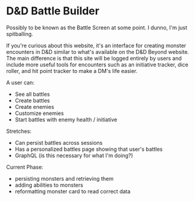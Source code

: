 # D&D Battle Builder

Possibly to be known as the Battle Screen at some point. I dunno, I'm just spitballing.

If you're curious about this website, it's an interface for creating monster encounters in D&D similar to what's available on the D&D Beyond website. The main difference is that this site will be logged entirely by users and include more useful tools for encounters such as an initiative tracker, dice roller, and hit point tracker to make a DM's life easier.

A user can:

- See all battles
- Create battles
- Create enemies
- Customize enemies
- Start battles with enemy health / initiative

Stretches:

- Can persist battles across sessions
- Has a personalized battles page showing that user's battles
- GraphQL (is this necessary for what I'm doing?)

Current Phase:

- persisting monsters and retrieving them
- adding abilities to monsters
- reformatting monster card to read correct data

